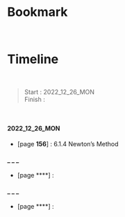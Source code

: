 # Bookmark

<!-- - [page ****] :  -->
<!-- - [page ****] :  -->

<br>

# Timeline

<br>

>Start   : 2022_12_26_MON<br>
>Finish  : 

<br>

#### 2022_12_26_MON
- [page **156**] : 6.1.4 Newton’s Method 

#### _ _ _
- [page ****] :

#### _ _ _
- [page ****] :
